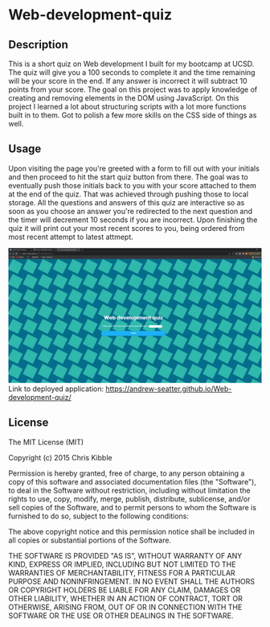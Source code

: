 # Web-development-quiz
## Description
This is a short quiz on Web development I built for my bootcamp at UCSD. 
The quiz will give you a 100 seconds to complete it and the time remaining will be your score in the end. If any answer is incorrect it will subtract 10 points from your score.
 The goal on this project was to apply knowledge of creating and removing elements in the DOM using JavaScript. On this project I learned a lot about structuring scripts with a lot more functions built in to them. Got to polish a few more skills on the CSS side of things as well.
## Usage
Upon visiting the page you're greeted with a form to fill out with your initials and then proceed to hit the start quiz button from there. The goal was to eventually push those initials back to you with your score attached to them at the end of the quiz. That was achieved through pushing those to local storage.
All the questions and answers of this quiz are interactive so as soon as you choose an answer you're redirected to the next question and the timer will decrement 10 seconds if you are incorrect.
Upon finishing the quiz it will print out your most recent scores to you, being ordered from most recent attempt to latest attmept.

![website-screenshot](assets/screenshot.png)
Link to deployed application: https://andrew-seatter.github.io/Web-development-quiz/
## License

The MIT License (MIT)

Copyright (c) 2015 Chris Kibble

Permission is hereby granted, free of charge, to any person obtaining a copy of this software and associated documentation files (the "Software"), to deal in the Software without restriction, including without limitation the rights to use, copy, modify, merge, publish, distribute, sublicense, and/or sell copies of the Software, and to permit persons to whom the Software is furnished to do so, subject to the following conditions:

The above copyright notice and this permission notice shall be included in all copies or substantial portions of the Software.

THE SOFTWARE IS PROVIDED "AS IS", WITHOUT WARRANTY OF ANY KIND, EXPRESS OR IMPLIED, INCLUDING BUT NOT LIMITED TO THE WARRANTIES OF MERCHANTABILITY, FITNESS FOR A PARTICULAR PURPOSE AND NONINFRINGEMENT. IN NO EVENT SHALL THE AUTHORS OR COPYRIGHT HOLDERS BE LIABLE FOR ANY CLAIM, DAMAGES OR OTHER LIABILITY, WHETHER IN AN ACTION OF CONTRACT, TORT OR OTHERWISE, ARISING FROM, OUT OF OR IN CONNECTION WITH THE SOFTWARE OR THE USE OR OTHER DEALINGS IN THE SOFTWARE.